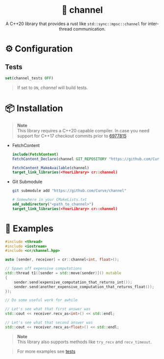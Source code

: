 <div align="center">

# 🧵 channel

A C++20 library that provides a rust like `std::sync::mpsc::channel` for inter-thread communication.

</div>

# ⚙️ Configuration

## Tests

```cmake
set(channel_tests OFF)
```
> If set to `ON`, *channel* will build tests.

# 📦 Installation

> **Note**  
> This library requires a C++20 capable compiler.
> In case you need support for C++17 checkout commits prior to [6977815](https://github.com/Curve/channel/tree/6977815409b4c3c02d74a7aee3fc29f01d632feb)

- FetchContent
    ```cmake
    include(FetchContent)
    FetchContent_Declare(channel GIT_REPOSITORY "https://github.com/Curve/channel")

    FetchContent_MakeAvailable(channel)
    target_link_libraries(<YourLibrary> cr::channel)
    ```
- Git Submodule
    ```bash
    git submodule add "https://github.com/Curve/channel"
    ```
    ```cmake
    # Somewhere in your CMakeLists.txt
    add_subdirectory("<path_to_channel>")
    target_link_libraries(<YourLibrary> cr::channel)
    ```

# 📒 Examples

```cpp
#include <thread>
#include <iostream>
#include <cr/channel.hpp>

auto [sender, receiver] = cr::channel<int, float>();

// Spawn off expensive computations
std::thread t1([sender = std::move(sender)]() mutable
{
    sender.send(expensive_computation_that_returns_int());
    sender.send(another_expensive_computation_that_returns_float());
});

// Do some useful work for awhile

// Let's see what that first answer was
std::cout << receiver.recv_as<int>() << std::endl;

// Let's see what that second answer was
std::cout << receiver.recv_as<float>() << std::endl;
```

> **Note**  
> This library also supports methods like `try_recv` and `recv_timeout`.

> For more examples see [tests](tests/)
